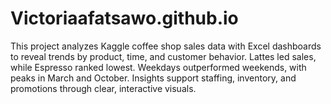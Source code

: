 # Victoriaafatsawo.github.io
This project analyzes Kaggle coffee shop sales data with Excel dashboards to reveal trends by product, time, and customer behavior. Lattes led sales, while Espresso ranked lowest. Weekdays outperformed weekends, with peaks in March and October. Insights support staffing, inventory, and promotions through clear, interactive visuals.
